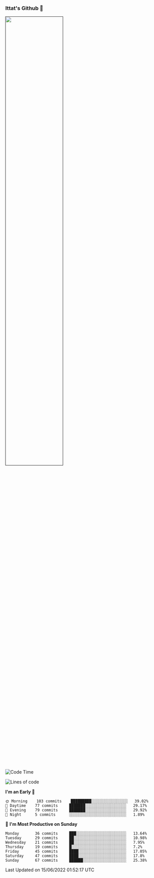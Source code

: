 ### Ittat's Github 👋

<a href="">
  <img align="center" src="https://github-readme-stats.vercel.app/api?username=ittat&hide_border=true&show_icons=true&count_private=true&theme=graywhite"  width="60%"/>
</a>


<!--START_SECTION:waka-->
![Code Time](http://img.shields.io/badge/Code%20Time-0%20secs-blue)

![Lines of code](https://img.shields.io/badge/From%20Hello%20World%20I%27ve%20Written-557%20Thousand%20lines%20of%20code-blue)

**I'm an Early 🐤** 

```text
🌞 Morning    103 commits    █████████░░░░░░░░░░░░░░░░   39.02% 
🌆 Daytime    77 commits     ███████░░░░░░░░░░░░░░░░░░   29.17% 
🌃 Evening    79 commits     ███████░░░░░░░░░░░░░░░░░░   29.92% 
🌙 Night      5 commits      ░░░░░░░░░░░░░░░░░░░░░░░░░   1.89%

```
📅 **I'm Most Productive on Sunday** 

```text
Monday       36 commits     ███░░░░░░░░░░░░░░░░░░░░░░   13.64% 
Tuesday      29 commits     ██░░░░░░░░░░░░░░░░░░░░░░░   10.98% 
Wednesday    21 commits     ██░░░░░░░░░░░░░░░░░░░░░░░   7.95% 
Thursday     19 commits     █░░░░░░░░░░░░░░░░░░░░░░░░   7.2% 
Friday       45 commits     ████░░░░░░░░░░░░░░░░░░░░░   17.05% 
Saturday     47 commits     ████░░░░░░░░░░░░░░░░░░░░░   17.8% 
Sunday       67 commits     ██████░░░░░░░░░░░░░░░░░░░   25.38%

```



 Last Updated on 15/06/2022 01:52:17 UTC
<!--END_SECTION:waka-->



<!--
**ittat/ittat** is a ✨ _special_ ✨ repository because its `README.md` (this file) appears on your GitHub profile.

Here are some ideas to get you started:

- 🔭 I’m currently working on ...
- 🌱 I’m currently learning ...
- 👯 I’m looking to collaborate on ...
- 🤔 I’m looking for help with ...
- 💬 Ask me about ...
- 📫 How to reach me: ...
- 😄 Pronouns: ...
- ⚡ Fun fact: ...

    technologies: {
        mobileApp: ["Android App"],
        frontEnd: {
            js: ["Vue", "Nuxt"],
            css: ["materialize", "vuetify", "bootstrap"]
        },
        backEnd: {
            js: ["node", "express", "SuiteScript"],
            python: ["flask"]
        },
        devOps: ["AWS", "Docker🐳", "Route53", "Nginx"],
        databases: ["mongo", "MySql", "sqlite"],
        misc: ["Firebase", "Socket.IO", "selenium", "open-cv", "php", "SuiteApp"]
    },
-->
